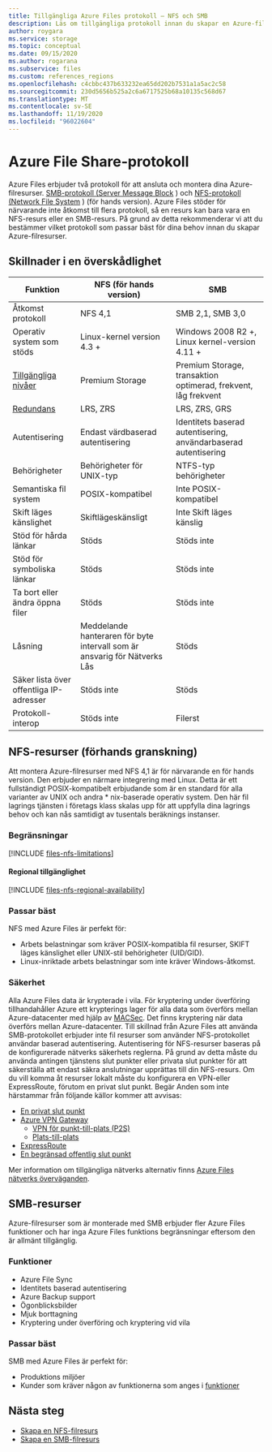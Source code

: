 ```yaml
---
title: Tillgängliga Azure Files protokoll – NFS och SMB
description: Läs om tillgängliga protokoll innan du skapar en Azure-filresurs, inklusive SMB (Server Message Block) och NFS (Network File System).
author: roygara
ms.service: storage
ms.topic: conceptual
ms.date: 09/15/2020
ms.author: rogarana
ms.subservice: files
ms.custom: references_regions
ms.openlocfilehash: c4cbbc437b633232ea65dd202b7531a1a5ac2c58
ms.sourcegitcommit: 230d5656b525a2c6a6717525b68a10135c568d67
ms.translationtype: MT
ms.contentlocale: sv-SE
ms.lasthandoff: 11/19/2020
ms.locfileid: "96022604"
---
```

# <a name="azure-file-share-protocols"></a>Azure File Share-protokoll

Azure Files erbjuder två protokoll för att ansluta och montera dina Azure-filresurser. [SMB-protokoll (Server Message Block](/windows/win32/fileio/microsoft-smb-protocol-and-cifs-protocol-overview) ) och [NFS-protokoll (Network File System](https://en.wikipedia.org/wiki/Network_File_System) ) (för hands version). Azure Files stöder för närvarande inte åtkomst till flera protokoll, så en resurs kan bara vara en NFS-resurs eller en SMB-resurs. På grund av detta rekommenderar vi att du bestämmer vilket protokoll som passar bäst för dina behov innan du skapar Azure-filresurser.

## <a name="differences-at-a-glance"></a>Skillnader i en överskådlighet

|Funktion  |NFS (för hands version)  |SMB  |
|---------|---------|---------|
|Åtkomst protokoll     |NFS 4,1         |SMB 2,1, SMB 3,0         |
|Operativ system som stöds     |Linux-kernel version 4.3 +         |Windows 2008 R2 +, Linux kernel-version 4.11 +         |
|[Tillgängliga nivåer](storage-files-planning.md#storage-tiers)     |Premium Storage         |Premium Storage, transaktion optimerad, frekvent, låg frekvent         |
|[Redundans](storage-files-planning.md#redundancy)     |LRS, ZRS         |LRS, ZRS, GRS         |
|Autentisering     |Endast värdbaserad autentisering        |Identitets baserad autentisering, användarbaserad autentisering         |
|Behörigheter     |Behörigheter för UNIX-typ         |NTFS-typ behörigheter         |
|Semantiska fil system     |POSIX-kompatibel         |Inte POSIX-kompatibel         |
|Skift läges känslighet     |Skiftlägeskänsligt         |Inte Skift läges känslig         |
|Stöd för hårda länkar     |Stöds         |Stöds inte         |
|Stöd för symboliska länkar     |Stöds         |Stöds inte         |
|Ta bort eller ändra öppna filer     |Stöds         |Stöds inte         |
|Låsning     |Meddelande hanteraren för byte intervall som är ansvarig för Nätverks Lås         |Stöds         |
|Säker lista över offentliga IP-adresser | Stöds inte | Stöds|
|Protokoll-interop| Stöds inte | Filerst|

## <a name="nfs-shares-preview"></a>NFS-resurser (förhands granskning)

Att montera Azure-filresurser med NFS 4,1 är för närvarande en för hands version. Den erbjuder en närmare integrering med Linux. Detta är ett fullständigt POSIX-kompatibelt erbjudande som är en standard för alla varianter av UNIX och andra * nix-baserade operativ system. Den här fil lagrings tjänsten i företags klass skalas upp för att uppfylla dina lagrings behov och kan nås samtidigt av tusentals beräknings instanser.

### <a name="limitations"></a>Begränsningar

[!INCLUDE [files-nfs-limitations](../../../includes/files-nfs-limitations.md)]

#### <a name="regional-availability"></a>Regional tillgänglighet

[!INCLUDE [files-nfs-regional-availability](../../../includes/files-nfs-regional-availability.md)]

### <a name="best-suited"></a>Passar bäst

NFS med Azure Files är perfekt för:

- Arbets belastningar som kräver POSIX-kompatibla fil resurser, SKIFT läges känslighet eller UNIX-stil behörigheter (UID/GID).
- Linux-inriktade arbets belastningar som inte kräver Windows-åtkomst.

### <a name="security"></a>Säkerhet

Alla Azure Files data är krypterade i vila. För kryptering under överföring tillhandahåller Azure ett krypterings lager för alla data som överförs mellan Azure-datacenter med hjälp av [MACSec](https://en.wikipedia.org/wiki/IEEE_802.1AE). Det finns kryptering när data överförs mellan Azure-datacenter. Till skillnad från Azure Files att använda SMB-protokollet erbjuder inte fil resurser som använder NFS-protokollet användar baserad autentisering. Autentisering för NFS-resurser baseras på de konfigurerade nätverks säkerhets reglerna. På grund av detta måste du använda antingen tjänstens slut punkter eller privata slut punkter för att säkerställa att endast säkra anslutningar upprättas till din NFS-resurs. Om du vill komma åt resurser lokalt måste du konfigurera en VPN-eller ExpressRoute, förutom en privat slut punkt. Begär Anden som inte härstammar från följande källor kommer att avvisas:

- [En privat slut punkt](storage-files-networking-overview.md#private-endpoints)
- [Azure VPN Gateway](../../vpn-gateway/vpn-gateway-about-vpngateways.md)
    - [VPN för punkt-till-plats (P2S)](../../vpn-gateway/point-to-site-about.md)
    - [Plats-till-plats](../../vpn-gateway/design.md#s2smulti)
- [ExpressRoute](../../expressroute/expressroute-introduction.md)
- [En begränsad offentlig slut punkt](storage-files-networking-overview.md#storage-account-firewall-settings)

Mer information om tillgängliga nätverks alternativ finns [Azure Files nätverks överväganden](storage-files-networking-overview.md).

## <a name="smb-shares"></a>SMB-resurser

Azure-filresurser som är monterade med SMB erbjuder fler Azure Files funktioner och har inga Azure Files funktions begränsningar eftersom den är allmänt tillgänglig.

### <a name="features"></a>Funktioner

- Azure File Sync
- Identitets baserad autentisering
- Azure Backup support
- Ögonblicksbilder
- Mjuk borttagning
- Kryptering under överföring och kryptering vid vila

### <a name="best-suited"></a>Passar bäst

SMB med Azure Files är perfekt för:

- Produktions miljöer
- Kunder som kräver någon av funktionerna som anges i [funktioner](#features)

## <a name="next-steps"></a>Nästa steg

- [Skapa en NFS-filresurs](storage-files-how-to-create-nfs-shares.md)
- [Skapa en SMB-filresurs](storage-how-to-create-file-share.md)
